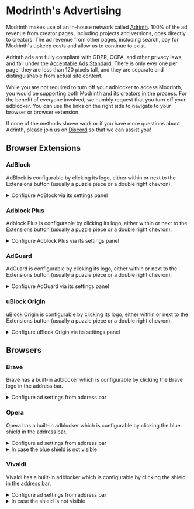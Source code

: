 # Modrinth's Advertising

Modrinth makes use of an in-house network called [Adrinth](https://adrinth.com). 100% of the ad revenue from creator pages, including projects and versions, goes directly to creators. The ad revenue from other pages, including search, pay for Modrinth's upkeep costs and allow us to continue to exist.

Adrinth ads are fully compliant with GDPR, CCPA, and other privacy laws, and fall under the [Acceptable Ads Standard](https://acceptableads.com/standard/). There is only ever one per page, they are less than 120 pixels tall, and they are separate and distinguishable from actual site content.

While you are not required to turn off your adblocker to access Modrinth, you would be supporting both Modrinth and its creators in the process. For the benefit of everyone involved, we humbly request that you turn off your adblocker. You can use the links on the right side to navigate to your browser or browser extension.

If none of the methods shown work or if you have more questions about Adrinth, please join us on [Discord](https://discord.gg/EUHuJHt) so that we can assist you!

## Browser Extensions

### AdBlock

AdBlock is configurable by clicking its logo, either within or next to the Extensions button (usually a puzzle piece or a double right chevron).

<details><summary>Configure AdBlock via its settings panel</summary>

From within the settings panel, it is very easy to disable ads on Modrinth. Simply click `Always` under `Pause on this site`.

![AdBlock](../../static/img/ads/adblock.png)

If this still didn't work, your browser may have its own protection as well. Please refer to your browser's section on this page.

</details>

### Adblock Plus

Adblock Plus is configurable by clicking its logo, either within or next to the Extensions button (usually a puzzle piece or a double right chevron).

<details><summary>Configure Adblock Plus via its settings panel</summary>

From within the settings panel, it is very easy to disable ads on Modrinth. Simply click the toggle for `This website` and refresh when prompted.

![Adblock Plus](../../static/img/ads/adblockplus.png)

If this still didn't work, your browser may have its own protection as well. Please refer to your browser's section on this page.

</details>

### AdGuard

AdGuard is configurable by clicking its logo, either within or next to the Extensions button (usually a puzzle piece or a double right chevron).

<details><summary>Configure AdGuard via its settings panel</summary>

From within the settings panel, it is very easy to disable ads on Modrinth. Simply click the toggle and you're done!

![AdGuard](../../static/img/ads/adguard.png)

If this still didn't work, your browser may have its own protection as well. Please refer to your browser's section on this page.

</details>

### uBlock Origin

uBlock Origin is configurable by clicking its logo, either within or next to the Extensions button (usually a puzzle piece or a double right chevron).

<details><summary>Configure uBlock Origin via its settings panel</summary>

From within the settings panel, it is very easy to disable ads on Modrinth. Simply click the big blue power button and then click the rotating arrows beside it to refresh the page.

![uBlock Origin](../../static/img/ads/ublockorigin.png)

If this still didn't work, your browser may have its own protection as well. Please refer to your browser's section on this page.

</details>

## Browsers

### Brave

Brave has a built-in adblocker which is configurable by clicking the Brave logo in the address bar.

<details><summary>Configure ad settings from address bar</summary>

To allow Modrinth’s ads to show from this menu, go into `Advanced controls` and change the first setting to `Allow all trackers & ads`.

![Brave](../../static/img/ads/brave.png)

Alternatively, if you don't feel comfortable touching the advanced options, you can also turn Shields to Down for Modrinth by clicking the purple toggle.

</details>

### Opera

Opera has a built-in adblocker which is configurable by clicking the blue shield in the address bar.

<details><summary>Configure ad settings from address bar</summary>

There are two ways to allow Modrinth's ads to show after clicking the blue shield. You can either:
1. Click the `Turn off for this site` button for ads, or
2. Toggle on `Allow Acceptable Ads`

The panel should look like this in the end:

![Opera](../../static/img/ads/opera.png)

</details>

<details><summary>In case the blue shield is not visible</summary>

If the blue shield is not visible, you can manually add an exception by going to [Opera's settings](opera://settings/adBlockerExceptions). Add an exception for `[*.]modrinth.com`.

![Opera](../../static/img/ads/operaalt.png)

</details>

### Vivaldi

Vivaldi has a built-in adblocker which is configurable by clicking the shield in the address bar.

<details><summary>Configure ad settings from address bar</summary>

To allow Modrinth's ads to show from this menu, downgrade the protection on Modrinth from `Block Trackers and Ads` to only `Block Trackers`.

![Vivaldi](../../static/img/ads/vivaldi.png)

</details>

<details><summary>In case the shield is not visible</summary>

If the shield is not visible, you can manually add an exception by going to [Vivaldi’s privacy settings](vivaldi://settings/privacy/). Add an exception for `modrinth.com` and set the level to `Block Trackers`.

![Vivaldi](../../static/img/ads/vivaldialt.png)

</details>
